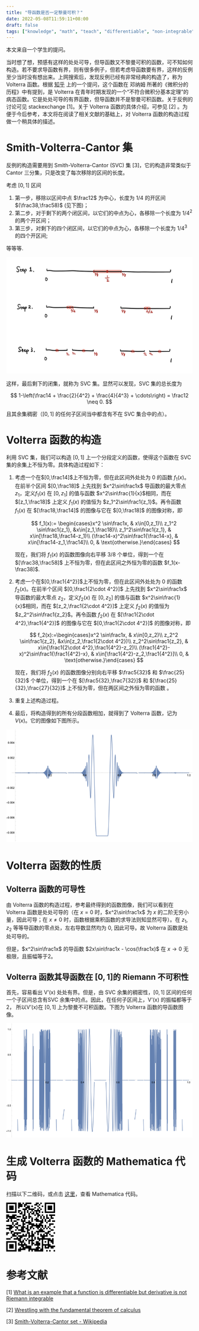 ```yaml
---
title: "导函数是否一定黎曼可积？"
date: 2022-05-08T11:59:11+08:00
draft: false
tags: ["knowledge", "math", "teach", "differentiable", "non-integrable", "Riemann","教学感悟","数学分析","studies"]
---
```


本文来自一个学生的提问。

当时想了想，预感有这样的处处可导，但导函数又不黎曼可积的函数，可不知如何构造。若不要求导函数有界，则有很多例子，但若考虑导函数要有界，这样的反例至少当时没有想出来。上网搜索后，发现反例已经有非常经典的构造了，称为 Volterra 函数。根据 [知乎](https://www.zhihu.com/question/47546046) 上的一个提问，这个函数在 邓纳姆 所著的《微积分的历程》中有提到，是 Volterra 在青年时期发现的一个“不符合微积分基本定理”的病态函数。它是处处可导的有界函数，但导函数并不是黎曼可积函数。关于反例的讨论可见 stackexchange [1]。关于 Volterra 函数的具体介绍，可参见 [2] 。为便于今后参考，本文将在阅读了相关文献的基础上，对 Volterra 函数的构造过程做一个稍具体的描述。

# Smith-Volterra-Cantor 集

反例的构造需要用到 Smith-Volterra-Cantor (SVC) 集 [3]，它的构造非常类似于 Cantor 三分集，只是改变了每次移除的区间的长度。

考虑 $[0,1]$ 区间 

1. 第一步，移除以区间中点 $\frac12$ 为中心，长度为 $1/4$ 的开区间 $(\frac38,\frac58)$ (见下图)；
2. 第二步，对于剩下的两个闭区间，以它们的中点为心，各移除一个长度为 $1/4^2$ 的两个开区间；
3. 第三步，对剩下的四个闭区间，以它们的中点为心，各移除一个长度为 $1/4^3$ 的四个开区间;

等等等.

![24A6A84C-4F63-4BE3-98E0-D9D6C6D32869.jpeg](%E5%AF%BC%E5%87%BD%E6%95%B0%E6%98%AF%E5%90%A6%E4%B8%80%E5%AE%9A%E9%BB%8E%E6%9B%BC%E5%8F%AF%E7%A7%AF%EF%BC%9F%20bc31c391d72d4b81b2ed49d24ec65990/24A6A84C-4F63-4BE3-98E0-D9D6C6D32869.jpeg)

这样，最后剩下的闭集，就称为 SVC 集。显然可以发现，SVC 集的总长度为 

$$
1-\left(\frac14 + \frac{2}{4^2} + \frac{4}{4^3} + \cdots\right) = \frac12 \neq 0.
$$

且其余集稠密（$[0,1]$ 的任何子区间当中都含有不在 SVC 集合中的点）。

# Volterra 函数的构造

利用 SVC 集，我们可以构造 $[0,1]$ 上一个分段定义的函数，使得这个函数在 SVC 集的余集上不恒为零。具体构造过程如下：

1. 考虑一个在$[0,\frac14]$上不恒为零，但在此区间外处处为 $0$ 的函数 $f_1(x)$。在前半个区间 $[0,\frac18]$ 上先找到 $x^2\sin\frac1x$ 导函数的最大零点 $z_1$，定义$f_1(x)$ 在 $[0,z_1]$ 的值与函数 $x^2\sin\frac{1}{x}$相同，而在 $[z_1,\frac18]$ 上定义 $f_1(x)$ 的值恒为 $z_1^2\sin\frac1{z_1}$。再令函数 $f_1(x)$ 在 $[\frac18,\frac14]$ 的图像与它在 $[0,\frac18]$ 的图像对称，即
  
    $$
    f_1(x):=
    \begin{cases}x^2 \sin\frac1x, & x\in[0,z_1)\\ 
    z_1^2 \sin\frac1{z_1}, &x\in[z_1,\frac18)\\ 
    z_1^2\sin\frac1{z_1}, & x\in[\frac18,\frac14-z_1)\\ 
    (\frac14-x)^2\sin\frac1{\frac14-x}, & x\in[\frac14-z_1,\frac14]\\ 
    0, & \text{otherwise.}\end{cases}
    $$
    
    现在，我们将 $f_1(x)$ 的函数图像向右平移 $3/8$ 个单位，得到一个在 $[\frac38,\frac58]$ 上不恒为零，但在此区间之外恒为零的函数 $f_1(x-\frac38)$.
    
2. 考虑一个在$[0,\frac1{4^2}]$上不恒为零，但在此区间外处处为 $0$ 的函数 $f_2(x)$。在前半个区间 $[0,\frac1{2\cdot 4^2}]$ 上先找到 $x^2\sin\frac1x$ 导函数的最大零点 $z_2$，定义$f_2(x)$ 在 $[0,z_2]$ 的值与函数 $x^2\sin\frac{1}{x}$相同，而在 $[z_2,\frac1{2\cdot 4^2}]$ 上定义 $f_2(x)$ 的值恒为 $z_2^2\sin\frac1{z_2}$。再令函数 $f_2(x)$ 在 $[\frac1{2\cdot 4^2},\frac1{4^2}]$ 的图像与它在 $[0,\frac1{2\cdot 4^2}]$ 的图像对称，即
  
    $$
    f_2(x):=\begin{cases}x^2 \sin\frac1x, & x\in[0,z_2)\\ z_2^2 \sin\frac1{z_2}, &x\in[z_2,\frac1{2\cdot 4^2})\\ z_2^2\sin\frac1{z_2}, & x\in[\frac1{2\cdot 4^2},\frac1{4^2}-z_2)\\ (\frac1{4^2}-x)^2\sin\frac1{\frac1{4^2}-x}, & x\in[\frac1{4^2}-z_2,\frac1{4^2}]\\ 0, & \text{otherwise.}\end{cases}
    $$
    
    现在，我们将 $f_2(x)$ 的函数图像分别向右平移 $\frac5{32}$ 和 $\frac{25}{32}$ 个单位，得到一个在 $[\frac5{32},\frac7{32}]$ 和 $[\frac{25}{32},\frac{27}{32}]$ 上不恒为零，但在两区间之外恒为零的函数 。
    
3. 重复上述构造过程。
4. 最后，将构造得到的所有分段函数相加，就得到了 Volterra 函数，记为 $V(x)$。它的图像如下图所示。

![Untitled](%E5%AF%BC%E5%87%BD%E6%95%B0%E6%98%AF%E5%90%A6%E4%B8%80%E5%AE%9A%E9%BB%8E%E6%9B%BC%E5%8F%AF%E7%A7%AF%EF%BC%9F%20bc31c391d72d4b81b2ed49d24ec65990/Untitled.png)

# Volterra 函数的性质

## Volterra 函数的可导性

由 Volterra 函数的构造过程，参考最终得到的函数图像，我们可以看到在 Volterra 函数是处处可导的（在 $x=0$ 时，$x^2\sin\frac1x$ 为 $x$ 的二阶无穷小量，因此可导；在 $x\neq 0$ 时，函数根据乘积函数的求导法则知显然可导）。在 $z_1$, $z_2$ 等等导函数的零点处，左右导数显然均为 $0$, 因此可导。故 Volterra 函数是处处可导的。

但是，$x^2\sin\frac1x$ 的导函数 $2x\sin\frac1x - \cos(\frac1x)$ 在 $x\to 0$ 无极限，且振幅等于2。

## Volterra 函数其导函数在 $[0,1]$的 Riemann 不可积性

首先，容易看出 V’(x) 处处有界。但是，由 SVC 余集的稠密性，$[0,1]$ 区间的任何一个子区间总含有SVC 余集中的点。因此，在任何子区间上，V’(x) 的振幅都等于 $2$， 所以V’(x)在 $[0,1]$ 上为黎曼不可积函数。下图为 Volterra 函数的导函数图像。

![Untitled](%E5%AF%BC%E5%87%BD%E6%95%B0%E6%98%AF%E5%90%A6%E4%B8%80%E5%AE%9A%E9%BB%8E%E6%9B%BC%E5%8F%AF%E7%A7%AF%EF%BC%9F%20bc31c391d72d4b81b2ed49d24ec65990/Untitled%201.png)

# 生成 Volterra 函数的 Mathematica 代码

扫描以下二维码，或点击 [这里](https://www.wolframcloud.com/obj/tigertooth4/Published/Volterra%20Function.nb)，查看 Mathematica 代码。

![Untitled](%E5%AF%BC%E5%87%BD%E6%95%B0%E6%98%AF%E5%90%A6%E4%B8%80%E5%AE%9A%E9%BB%8E%E6%9B%BC%E5%8F%AF%E7%A7%AF%EF%BC%9F%20bc31c391d72d4b81b2ed49d24ec65990/Untitled%202.png)

# 参考文献

[1] [What is an example that a function is differentiable but derivative is not Riemann integrable](https://math.stackexchange.com/questions/257069/what-is-an-example-that-a-function-is-differentiable-but-derivative-is-not-riema)

[2] [Wrestling with the fundamental theorem of calculus](https://www.macalester.edu/~bressoud/talks/AlleghenyCollege/Wrestling.pdf)

[3] [Smith-Volterra-Cantor set - Wikipedia](https://en.wikipedia.org/wiki/Smith%E2%80%93Volterra%E2%80%93Cantor_set)